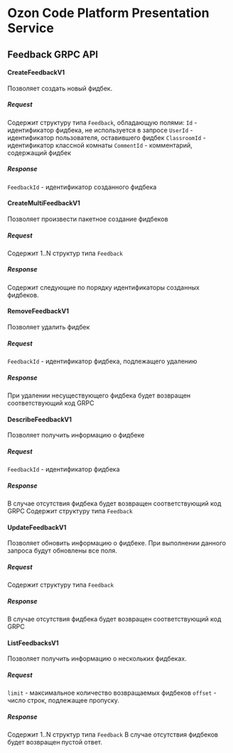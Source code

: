 # Ozon Code Platform Presentation Service

## Feedback GRPC API

#### CreateFeedbackV1
Позволяет создать новый фидбек.
##### Request
Содержит структуру типа ```Feedback```, обладающую полями:
```Id``` - идентификатор фидбека, не используется в запросе
```UserId``` - идентификатор пользователя, оставившего фидбек
```ClassroomId``` - идентификатор классной комнаты
```CommentId``` - комментарий, содержащий фидбек
##### Response
```FeedbackId``` - идентификатор созданного фидбека

#### CreateMultiFeedbackV1
Позволяет произвести пакетное создание фидбеков
##### Request
Содержит 1..N структур типа ```Feedback```
##### Response
Содержит следующие по порядку идентификаторы созданных фидбеков.

#### RemoveFeedbackV1
Позволяет удалить фидбек
##### Request
```FeedbackId``` - идентификатор фидбека, подлежащего удалению
##### Response
При удалении несуществующего фидбека будет возвращен соответствующий код GRPC 

#### DescribeFeedbackV1
Позволяет получить информацию о фидбеке
##### Request
```FeedbackId``` - идентификатор фидбека
##### Response
В случае отсутствия фидбека будет возвращен соответствующий код GRPC
Содержит структуру типа ```Feedback```


#### UpdateFeedbackV1
Позволяет обновить информацию о фидбеке. При выполнении данного запроса будут обновлены все поля.
##### Request
Содержит структуру типа ```Feedback```
##### Response
В случае отсутствия фидбека будет возвращен соответствующий код GRPC

#### ListFeedbacksV1
Позволяет получить информацию о нескольких фидбеках.  
##### Request
```limit``` - максимальное количество возвращаемых фидбеков
```offset``` - число строк, подлежащее пропуску.
##### Response
Содержит 1..N структур типа ```Feedback```
В случае отсутствия фидбеков будет возвращен пустой ответ.












